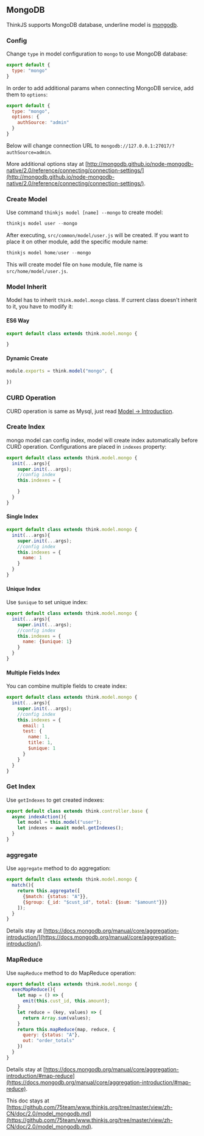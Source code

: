 ## MongoDB

ThinkJS supports MongoDB database, underline model is [mongodb](https://www.npmjs.com/package/mongodb).

### Config

Change `type` in model configuration to `mongo` to use MongoDB database:

```js
export default {
  type: "mongo"
}
```

In order to add additional params when connecting MongoDB service, add them to `options`:

```js
export default {
  type: "mongo",
  options: {
    authSource: "admin"
  }
}
```

Below will change connection URL to `mongodb://127.0.0.1:27017/?authSource=admin`.

More additional options stay at [http://mongodb.github.io/node-mongodb-native/2.0/reference/connecting/connection-settings/](http://mongodb.github.io/node-mongodb-native/2.0/reference/connecting/connection-settings/).

### Create Model

Use command `thinkjs model [name] --mongo` to create model:

```js
thinkjs model user --mongo
```

After executing, `src/common/model/user.js` will be created. If you want to place it on other module, add the specific module name:

```js
thinkjs model home/user --mongo
```

This will create model file on `home` module, file name is `src/home/model/user.js`.

### Model Inherit

Model has to inherit `think.model.mongo` class. If current class doesn't inherit to it, you have to modify it:

#### ES6 Way

```js
export default class extends think.model.mongo {

}
```

#### Dynamic Create

```js
module.exports = think.model("mongo", {

})
```

### CURD Operation

CURD operation is same as Mysql, just read [Model -> Introduction](https://thinkjs.org/zh-CN/doc/2.0/model_intro.html#toc-d84).

### Create Index

mongo model can config index, model will create index automatically before CURD operation. Configurations are placed in `indexes` property:

```js
export default class extends think.model.mongo {
  init(...args){
    super.init(...args);
    //config index
    this.indexes = { 

    }
  }
}
```

#### Single Index

```js
export default class extends think.model.mongo {
  init(...args){
    super.init(...args);
    //config index
    this.indexes = { 
      name: 1
    }
  }
}
```

#### Unique Index

Use `$unique` to set unique index:

```js
export default class extends think.model.mongo {
  init(...args){
    super.init(...args);
    //config index
    this.indexes = { 
      name: {$unique: 1}
    }
  }
}
```

#### Multiple Fields Index

You can combine multiple fields to create index:

```js
export default class extends think.model.mongo {
  init(...args){
    super.init(...args);
    //config index
    this.indexes = { 
      email: 1
      test: {
        name: 1,
        title: 1,
        $unique: 1
      }
    }
  }
}
```

### Get Index

Use `getIndexes` to get created indexes: 

```js
export default class extends think.controller.base {
  async indexAction(){
    let model = this.model("user");
    let indexes = await model.getIndexes();
  }
}
```

### aggregate

Use `aggregate` method to do aggregation:

```js
export default class extends think.model.mongo {
  match(){
    return this.aggregate([
      {$match: {status: "A"}},
      {$group: {_id: "$cust_id", total: {$sum: "$amount"}}}
    ]);
  }
}
```

Details stay at [https://docs.mongodb.org/manual/core/aggregation-introduction/](https://docs.mongodb.org/manual/core/aggregation-introduction/).

### MapReduce

Use `mapReduce` method to do MapReduce operation:

```js
export default class extends think.model.mongo {
  execMapReduce(){
    let map = () => {
      emit(this.cust_id, this.amount);
    }
    let reduce = (key, values) => {
      return Array.sum(values);
    }
    return this.mapReduce(map, reduce, {
      query: {status: "A"},
      out: "order_totals"
    })
  }
}
```

Details stay at [https://docs.mongodb.org/manual/core/aggregation-introduction/#map-reduce](https://docs.mongodb.org/manual/core/aggregation-introduction/#map-reduce).

This doc stays at [https://github.com/75team/www.thinkjs.org/tree/master/view/zh-CN/doc/2.0/model_mongodb.md](https://github.com/75team/www.thinkjs.org/tree/master/view/zh-CN/doc/2.0/model_mongodb.md).
